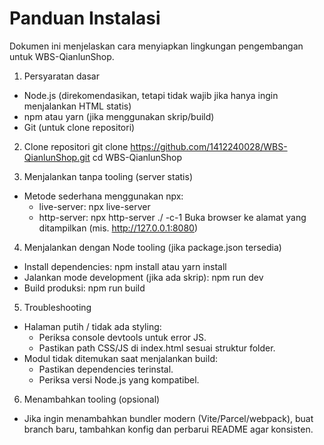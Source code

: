 # Panduan Instalasi

Dokumen ini menjelaskan cara menyiapkan lingkungan pengembangan untuk WBS-QianlunShop.

1. Persyaratan dasar
- Node.js (direkomendasikan, tetapi tidak wajib jika hanya ingin menjalankan HTML statis)
- npm atau yarn (jika menggunakan skrip/build)
- Git (untuk clone repositori)

2. Clone repositori
git clone https://github.com/1412240028/WBS-QianlunShop.git
cd WBS-QianlunShop

3. Menjalankan tanpa tooling (server statis)
- Metode sederhana menggunakan npx:
  - live-server:
    npx live-server
  - http-server:
    npx http-server ./ -c-1
Buka browser ke alamat yang ditampilkan (mis. http://127.0.0.1:8080)

4. Menjalankan dengan Node tooling (jika package.json tersedia)
- Install dependencies:
  npm install
  atau
  yarn install
- Jalankan mode development (jika ada skrip):
  npm run dev
- Build produksi:
  npm run build

5. Troubleshooting
- Halaman putih / tidak ada styling:
  - Periksa console devtools untuk error JS.
  - Pastikan path CSS/JS di index.html sesuai struktur folder.
- Modul tidak ditemukan saat menjalankan build:
  - Pastikan dependencies terinstal.
  - Periksa versi Node.js yang kompatibel.

6. Menambahkan tooling (opsional)
- Jika ingin menambahkan bundler modern (Vite/Parcel/webpack), buat branch baru, tambahkan konfig dan perbarui README agar konsisten.